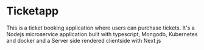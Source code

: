 # Ticketapp
This is a ticket booking application where users can purchase tickets.
It's a Nodejs microservice application built with typescript, Mongodb, Kubernetes and docker and a Server side rendered clientside with Next.js
